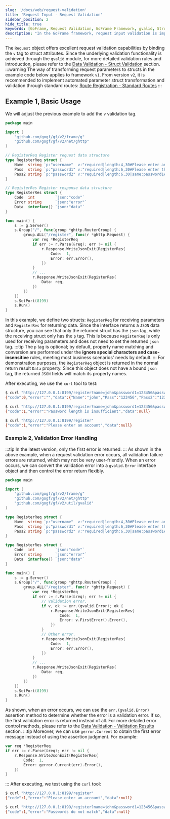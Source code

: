 ```yaml
---
slug: '/docs/web/request-validation'
title: 'Request Input - Request Validation'
sidebar_position: 2
hide_title: true
keywords: [GoFrame, Request Validation, GoFrame Framework, gvalid, Struct Validation, Route Registration, Request Parameters, Error Handling, Register Request, Data Validation]
description: "In the GoFrame framework, request input validation is implemented for struct attributes through the v tag. In the example, we explain how to use the gvalid module for validation, how to set and parse the registered request data structure, and how to handle validation errors. We also demonstrate how to test interface responses and error messages using curl. Additionally, we provide usage suggestions for different versions to improve user experience and code usability."
---
```


The `Request` object offers excellent request validation capabilities by binding the `v` tag to struct attributes. Since the underlying validation functionality is achieved through the `gvalid` module, for more detailed validation rules and introduction, please refer to the [Data Validation - Struct Validation](../../%E6%A0%B8%E5%BF%83%E7%BB%84%E4%BB%B6/%E6%95%B0%E6%8D%AE%E6%A0%A1%E9%AA%8C/%E6%95%B0%E6%8D%AE%E6%A0%A1%E9%AA%8C-%E5%8F%82%E6%95%B0%E7%B1%BB%E5%9E%8B/%E6%95%B0%E6%8D%AE%E6%A0%A1%E9%AA%8C-Struct%E6%A0%A1%E9%AA%8C/Struct%E6%A0%A1%E9%AA%8C-%E5%9F%BA%E6%9C%AC%E4%BD%BF%E7%94%A8.md) section.
:::warning
The way of transforming request parameters to structs in the example code below applies to framework `v1`. From version `v2`, it is recommended to implement automated parameter struct transformation and validation through standard routes: [Route Registration - Standard Routes](../路由管理/路由管理-路由注册/路由注册-规范路由/路由注册-规范路由.md)
:::
## Example 1, Basic Usage

We will adjust the previous example to add the `v` validation tag.

```go
package main

import (
    "github.com/gogf/gf/v2/frame/g"
    "github.com/gogf/gf/v2/net/ghttp"
)

// RegisterReq Register request data structure
type RegisterReq struct {
    Name  string `p:"username"  v:"required|length:4,30#Please enter an account|Account length should be between {min} and {max} characters"`
    Pass  string `p:"password1" v:"required|length:6,30#Please enter the password|Password length is insufficient"`
    Pass2 string `p:"password2" v:"required|length:6,30|same:password1#Please confirm the password|Password length is insufficient|Passwords do not match"`
}

// RegisterRes Register response data structure
type RegisterRes struct {
    Code  int         `json:"code"`
    Error string      `json:"error"`
    Data  interface{} `json:"data"`
}

func main() {
    s := g.Server()
    s.Group("/", func(group *ghttp.RouterGroup) {
        group.ALL("/register", func(r *ghttp.Request) {
            var req *RegisterReq
            if err := r.Parse(&req); err != nil {
                r.Response.WriteJsonExit(RegisterRes{
                    Code:  1,
                    Error: err.Error(),
                })
            }
            // ...
            r.Response.WriteJsonExit(RegisterRes{
                Data: req,
            })
        })
    })
    s.SetPort(8199)
    s.Run()
}
```

In this example, we define two structs: `RegisterReq` for receiving parameters and `RegisterRes` for returning data. Since the interface returns a `JSON` data structure, you can see that only the returned struct has the `json` tag, while the receiving struct only has the `p` tag. This is because `RegisterReq` is only used for receiving parameters and does not need to set the returned `json` tag.
:::tip
The `p` tag is optional; by default, property name matching and conversion are performed under the **ignore special characters and case-insensitive** rules, meeting most business scenarios' needs by default.
:::
For demonstration purposes, the `RegisterReq` object is returned in the normal return result `Data` property. Since this object does not have a bound `json` tag, the returned `JSON` fields will match its property names.

After executing, we use the `curl` tool to test:

```bash
$ curl "http://127.0.0.1:8199/register?name=john&password1=123456&password2=123456"
{"code":0,"error":"","data":{"Name":"john","Pass":"123456","Pass2":"123456"}}

$ curl "http://127.0.0.1:8199/register?name=john&password1=123456&password2=12345"
{"code":1,"error":"Password length is insufficient","data":null}

$ curl "http://127.0.0.1:8199/register"
{"code":1,"error":"Please enter an account","data":null}
```

### Example 2, Validation Error Handling
:::tip
In the latest version, only the first error is returned.
:::
As shown in the above example, when a request validation error occurs, all validation failure errors are returned, which may not be very user-friendly. When an error occurs, we can convert the validation error into a `gvalid.Error` interface object and then control the error return flexibly.

```go
package main

import (
    "github.com/gogf/gf/v2/frame/g"
    "github.com/gogf/gf/v2/net/ghttp"
    "github.com/gogf/gf/v2/util/gvalid"
)

type RegisterReq struct {
    Name  string `p:"username"  v:"required|length:4,30#Please enter an account|Account length should be between {min} and {max} characters"`
    Pass  string `p:"password1" v:"required|length:6,30#Please enter the password|Password length is insufficient"`
    Pass2 string `p:"password2" v:"required|length:6,30|same:password1#Please confirm the password|Password length is insufficient|Passwords do not match"`
}

type RegisterRes struct {
    Code  int         `json:"code"`
    Error string      `json:"error"`
    Data  interface{} `json:"data"`
}

func main() {
    s := g.Server()
    s.Group("/", func(group *ghttp.RouterGroup) {
        group.ALL("/register", func(r *ghttp.Request) {
            var req *RegisterReq
            if err := r.Parse(&req); err != nil {
                // Validation error.
                if v, ok := err.(gvalid.Error); ok {
                    r.Response.WriteJsonExit(RegisterRes{
                        Code:  1,
                        Error: v.FirstError().Error(),
                    })
                }
                // Other error.
                r.Response.WriteJsonExit(RegisterRes{
                    Code:  1,
                    Error: err.Error(),
                })
            }
            // ...
            r.Response.WriteJsonExit(RegisterRes{
                Data: req,
            })
        })
    })
    s.SetPort(8199)
    s.Run()
}
```

As shown, when an error occurs, we can use the `err.(gvalid.Error)` assertion method to determine whether the error is a validation error. If so, the first validation error is returned instead of all. For more detailed error control methods, please refer to the [Data Validation - Validation Results](../../核心组件/数据校验/数据校验-校验结果.md) section.
:::tip
Moreover, we can use `gerror.Current` to obtain the first error message instead of using the assertion judgment. For example:

```go
var req *RegisterReq
if err := r.Parse(&req); err != nil {
    r.Response.WriteJsonExit(RegisterRes{
        Code:  1,
        Error: gerror.Current(err).Error(),
    })
}
```
:::
After executing, we test using the `curl` tool:

```bash
$ curl "http://127.0.0.1:8199/register"
{"code":1,"error":"Please enter an account","data":null}

$ curl "http://127.0.0.1:8199/register?name=john&password1=123456&password2=1234567"
{"code":1,"error":"Passwords do not match","data":null}
```